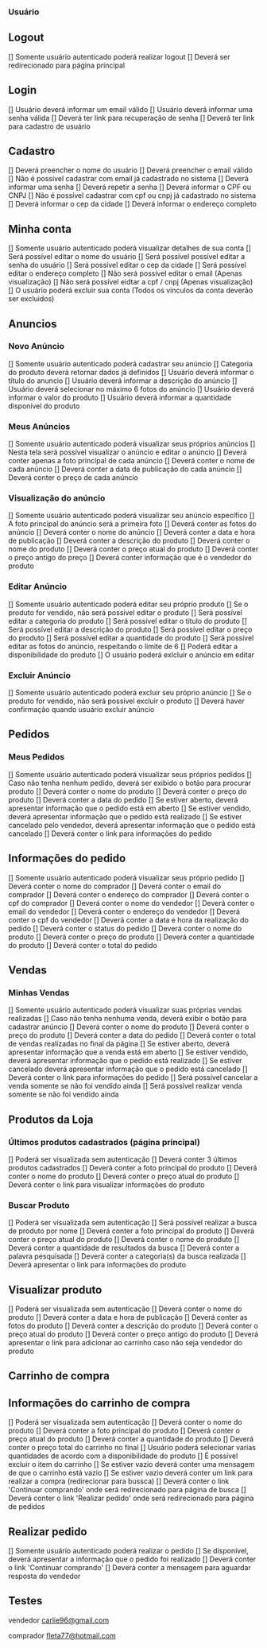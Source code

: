 ### Usuário

## Logout
[] Somente usuário autenticado poderá realizar logout
[] Deverá ser redirecionado para página principal

## Login
[] Usuário deverá informar um email válido
[] Usuário deverá informar uma senha válida
[] Deverá ter link para recuperação de senha
[] Deverá ter link para cadastro de usuário

## Cadastro
[] Deverá preencher o nome do usuário
[] Deverá preencher o email válido
[] Não é possível cadastrar com email já cadastrado no sistema
[] Deverá informar uma senha
[] Deverá repetir a senha
[] Deverá informar o CPF ou CNPJ
[] Não é possível cadastrar com cpf ou cnpj já cadastrado no sistema
[] Deverá informar o cep da cidade
[] Deverá informar o endereço completo

## Minha conta
[] Somente usuário autenticado poderá visualizar detalhes de sua conta
[] Será possível editar o nome do usuário
[] Será possível possível editar a senha do usuário
[] Será possível editar o cep da cidade
[] Será possível editar o endereço completo
[] Não será possível editar o email (Apenas visualização)
[] Não será possível eidtar a cpf / cnpj (Apenas visualização)
[] O usuário poderá excluir sua conta (Todos os vinculos da conta deverão ser excluidos)


## Anuncios

### Novo Anúncio
[] Somente usuário autenticado poderá cadastrar seu anúncio
[] Categoria do produto deverá retornar dados já definidos
[] Usuário deverá informar o título do anuncio
[] Usuário deverá informar a descrição do anúncio
[] Usuário deverá selecionar no máximo 6 fotos do anúncio
[] Usuário deverá informar o valor do produto
[] Usuário deverá informar a quantidade disponível do produto

### Meus Anúncios
[] Somente usuário autenticado poderá visualizar seus próprios anúncios
[] Nesta tela será possível visualizar o anúncio e editar o anúncio
[] Deverá conter apenas a foto principal de cada anúncio
[] Deverá conter o nome de cada anúncio
[] Deverá conter a data de publicação do cada anúncio
[] Deverá conter o preço de cada anúncio

### Visualização do anúncio
[] Somente usuário autenticado poderá visualizar seu anúncio específico
[] A foto principal do anúncio será a primeira foto
[] Deverá conter as fotos do anúncio
[] Deverá conter o nome do anúncio
[] Deverá conter a data e hora de publicação
[] Deverá conter a descrição do produto
[] Deverá conter o nome do produto
[] Deverá conter o preço atual do produto
[] Deverá conter o preço antigo do preço
[] Deverá conter informação que é o vendedor do produto

### Editar Anúncio
[] Somente usuário autenticado poderá editar seu próprio produto
[] Se o produto for vendido, não será possível editar o produto
[] Será possível editar a categoria do produto
[] Será possível editar o título do produto
[] Será possível editar a descrição do produto
[] Será possível editar o preço do produto
[] Será possível editar a quantidade do produto
[] Será possível editar as fotos do anúncio, respeitando o limite de 6
[] Poderá editar a disponibilidade do produto
[] O usuário poderá exlcluir o anúncio em editar

### Excluir Anúncio
[] Somente usuário autenticado poderá excluir seu próprio anúncio
[] Se o produto for vendido, não será possível excluir o produto
[] Deverá haver confirmação quando usuário excluir anúncio

## Pedidos

### Meus Pedidos
[] Somente usuário autenticado poderá visualizar seus próprios pedidos
[] Caso não tenha nenhum pedido, deverá ser exibido o botão para procurar produto
[] Deverá conter o nome do produto
[] Deverá conter o preço do produto
[] Deverá conter a data do pedido
[] Se estiver aberto, deverá apresentar informação que o pedido está em aberto
[] Se estiver vendido, deverá apresentar informação que o pedido está realizado
[] Se estiver cancelado pelo vendedor, deverá apresentar informação que o pedido está cancelado
[] Deverá conter o link para informações do pedido

## Informações do pedido
[] Somente usuário autenticado poderá visualizar seus próprio pedido
[] Deverá conter o nome do comprador
[] Deverá conter o email do comprador
[] Deverá conter o endereço do comprador
[] Deverá conter o cpf do comprador
[] Deverá conter o nome do vendedor
[] Deverá conter o email do vendedor
[] Deverá conter o endereço do vendedor
[] Deverá conter o cpf do vendedor
[] Deverá conter a data e hora da realização do pedido
[] Deverá conter o status do pedido
[] Deverá conter o nome do produto
[] Deverá conter o preço do produto
[] Deverá conter a quantidade do produto
[] Deverá conter o total do pedido

## Vendas

### Minhas Vendas
[] Somente usuário autenticado poderá visualizar suas próprias vendas realizadas
[] Caso não tenha nenhuma venda, deverá exibir o botão para cadastrar anúncio
[] Deverá conter o nome do produto
[] Deverá conter o preço do produto
[] Deverá conter a data do pedido
[] Deverá conter o total de vendas realizadas no final da página
[] Se estiver aberto, deverá apresentar informação que a venda está em aberto
[] Se estiver vendido, deverá apresentar informação que o pedido está realizado
[] Se estiver cancelado deverá apresentar informação que o pedido está cancelado
[] Deverá conter o link para informações do pedido
[] Será possível cancelar a venda somente se não foi vendido ainda
[] Será possível realizar venda somente se não foi vendido ainda 

## Produtos da Loja

### Últimos produtos cadastrados (página principal)
[] Poderá ser visualizada sem autenticação
[] Deverá conter 3 últimos produtos cadastrados
[] Deverá conter a foto principal do produto
[] Deverá conter o nome do produto
[] Deverá conter o preço atual do produto
[] Deverá conter  o link para visualizar informações do produto

### Buscar Produto
[] Poderá ser visualizada sem autenticação
[] Será possível realizar a busca de produto por nome
[] Deverá conter a foto principal do produto
[] Deverá conter o preço atual do produto
[] Deverá conter o nome do produto
[] Deverá conter a quantidade de resultados da busca
[] Deverá conter a palavra pesquisada
[] Deverá conter a categoria(s) da busca realizada
[] Deverá apresentar o link para informações do produto

## Visualizar produto
[] Poderá ser visualizada sem autenticação
[] Deverá conter o nome do produto
[] Deverá conter a data e hora de publicação
[] Deverá conter as fotos do produto
[] Deverá conter a descrição do produto
[] Deverá conter o preço atual do produto
[] Deverá conter o preço antigo do produto
[] Deverá apresentar o link para adicionar ao carrinho caso não seja vendedor do produto

## Carrinho de compra

## Informações do carrinho de compra
[] Poderá ser visualizada sem autenticação
[] Deverá conter o nome do produto
[] Deverá conter a foto principal do produto
[] Deverá conter o preço atual do produto
[] Deverá conter a quantidade do produto
[] Deverá conter o preço total do carrinho no final
[] Usuário poderá selecionar varias quantidades de acordo com a disponibilidade do produto
[] É possível excluir o item do carrinho
[] Se estiver vazio deverá conter uma mensagem de que o carrinho está vazio
[] Se estiver vazio deverá conter um link para realizar a compra (redirecionar para bussca)
[] Deverá conter o link 'Continuar comprando' onde será redirecionado para página de busca
[] Deverá conter o link 'Realizar pedido' onde será redirecionado para página de pedidos

## Realizar pedido
[] Somente usuário autenticado poderá realizar o pedido
[] Se disponível, deverá apresentar a informação que o pedido foi realizado
[] Deverá conter o link 'Continuar comprando'
[] Deverá conter a mensagem para aguardar resposta do vendedor


## Testes
vendedor
carlie96@gmail.com


comprador
fleta77@hotmail.com